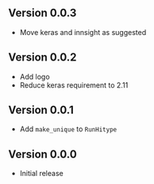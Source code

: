 ## Version 0.0.3

- Move keras and innsight as suggested

## Version 0.0.2

- Add logo
- Reduce keras requirement to 2.11

## Version 0.0.1

- Add `make_unique` to `RunHitype`

## Version 0.0.0

- Initial release
